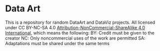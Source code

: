 # Data Art
This is a repository for random DataArt and DataViz projects. All licensed under CC BY-NC-SA 4.0 [Attribution-NonCommercial-ShareAlike 4.0 International](https://creativecommons.org/licenses/by-nc-sa/4.0/legalcode.en), which means the following: 
  BY: Credit must be given to the creator
  NC: Only noncommercial uses of the work are permitted
  SA: Adaptations must be shared under the same terms



